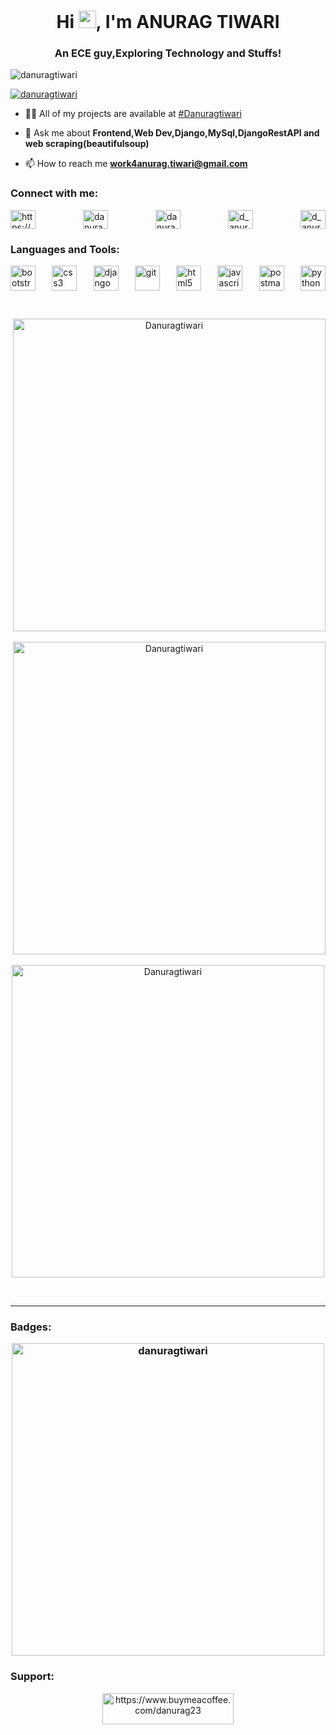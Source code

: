 <h1 align="center">Hi 
<img src="https://media.giphy.com/media/hvRJCLFzcasrR4ia7z/giphy.gif" width="28">, I'm ANURAG TIWARI </h1>
<h3 align="center">An ECE guy,Exploring Technology and Stuffs!</h3>

<p align="left"> <img src="https://komarev.com/ghpvc/?username=danuragtiwari&label=Profile%20views&color=0e75b6&style=flat" alt="danuragtiwari" /> </p>

<p align="left"> <a href="https://github.com/ryo-ma/github-profile-trophy"><img src="https://github-profile-trophy.vercel.app/?username=danuragtiwari" alt="danuragtiwari" /></a> </p>

- 👨‍💻 All of my projects are available at [#Danuragtiwari](#Danuragtiwari)

- 💬 Ask me about **Frontend,Web Dev,Django,MySql,DjangoRestAPI and web scraping(beautifulsoup)**

- 📫 How to reach me **work4anurag.tiwari@gmail.com**

<h3 align="left">Connect with me:</h3>
<p align="left" style="display: flex; justify-content: space-between;">
<a href="https://www.linkedin.com/in/danurag23/" target="blank"><img align="center" src="https://www.vectorlogo.zone/logos/linkedin/linkedin-tile.svg" alt="https://www.linkedin.com/in/danurag23/" height="30" width="40" /></a>
<a href="https://instagram.com/danurag23" target="blank"><img align="center" src="https://www.vectorlogo.zone/logos/instagram/instagram-icon.svg" alt="danurag23" height="30" width="40" /></a>
<a href="https://www.hackerrank.com/danurag" target="blank"><img align="center" src="https://vectorwiki.com/images/gfcQJ__hackerrank.svg" alt="danurag" height="30" width="40" /></a>
<a href="https://codeforces.com/profile/d_anurag" target="blank"><img align="center" src="https://shorturl.at/gmB39" alt="d_anurag" height="30" width="40" /></a>
<a href="https://leetcode.com/Danurag/" target="blank"><img align="center" src="https://iconape.com/wp-content/files/jf/122399/png/LeetCode_logo_white_no_text.png" alt="d_anurag" height="30" width="40" /></a>

</p>

<h3 align="left">Languages and Tools:</h3>
<p align="left" style="display: flex; justify-content: space-between;"><a href="https://getbootstrap.com" target="_blank" rel="noreferrer"> <img src="https://www.vectorlogo.zone/logos/getbootstrap/getbootstrap-icon.svg" alt="bootstrap" width="40" height="40"/> </a> <a href="https://www.w3schools.com/css/" target="_blank" rel="noreferrer"> <img src="https://www.vectorlogo.zone/logos/w3_css/w3_css-official.svg" alt="css3" width="40" height="40"/> </a> <a href="https://www.djangoproject.com/" target="_blank" rel="noreferrer"> <img src="https://cdn.worldvectorlogo.com/logos/django.svg" alt="django" width="40" height="40"/> </a> <a href="https://git-scm.com/" target="_blank" rel="noreferrer"> <img src="https://www.vectorlogo.zone/logos/git-scm/git-scm-icon.svg" alt="git" width="40" height="40"/> </a> <a href="https://www.w3.org/html/" target="_blank" rel="noreferrer"> <img src="https://www.vectorlogo.zone/logos/w3_html5/w3_html5-icon.svg" alt="html5" width="40" height="40"/> </a> <a href="https://developer.mozilla.org/en-US/docs/Web/JavaScript" target="_blank" rel="noreferrer"> <img src="https://www.vectorlogo.zone/logos/javascript/javascript-icon.svg" alt="javascript" width="40" height="40"/> </a> <a href="https://postman.com" target="_blank" rel="noreferrer"> <img src="https://www.vectorlogo.zone/logos/getpostman/getpostman-icon.svg" alt="postman" width="40" height="40"/> </a> <a href="https://www.python.org" target="_blank" rel="noreferrer"> <img src="https://www.vectorlogo.zone/logos/python/python-icon.svg" alt="python" width="40" height="40"/> </a> 
 </p>



<br>

<div>
<!--   <a href=""> <img align="center" src="https://github-readme-stats-sigma-five.vercel.app/api/top-langs/?username=YulietM&theme=react&line_height=40&hide=css"/> </a> -->
<p align="center">&nbsp;<img  src="https://github-readme-stats-sigma-five.vercel.app/api/top-langs/?username=Danuragtiwari&show_icons=true&title_color=fff&icon_color=79ff97&text_color=9f9f9f&bg_color=151515" alt="Danuragtiwari"  width='500px'/></p>

<p align="center"> &nbsp;<img src="https://github-readme-streak-stats.herokuapp.com/?user=Danuragtiwari&" alt="Danuragtiwari" width='500px'/></p>
<p  align="center"><img  src="https://github-readme-stats.vercel.app/api/top-langs?username=Danuragtiwari&show_icons=true&locale=en&layout=compact" alt="Danuragtiwari"  width='500px'/></p>
  </div>

<br>

<hr>
<h3 align="left">Badges:
<p align="center">
<img  src="https://holopin.io/api/user/board?user=Danurag" alt="danuragtiwari"  width='500px'/
<p></h3> 

<h3 align="left">Support:</h3>
<p align="center"><a href="https://www.buymeacoffee.com/danurag23"> <img align="center" src="https://cdn.buymeacoffee.com/buttons/v2/default-yellow.png" height="50" width="210px" alt="https://www.buymeacoffee.com/danurag23" /></a></p>
